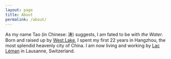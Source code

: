 ```yaml
---
layout: page
title: About
permalink: /about/
---
```


As my name Tao (in Chinese: 涛) suggests, I am fated to be with *the Water*.
Born and raised up by [West Lake](https://en.wikipedia.org/wiki/West_Lake), I spent my first 22 years in Hangzhou, the most splendid heavenly city of China.
I am now living and working by [Lac Léman](https://en.wikipedia.org/wiki/Lake_Geneva) in Lausanne, Switzerland.
